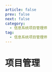 ```yaml
---
article: false
prev: false
next: false
category:
  - 信息系统项目管理师
tag:
  - 信息系统项目管理师
---
```


# 项目管理

<!-- more -->

##
